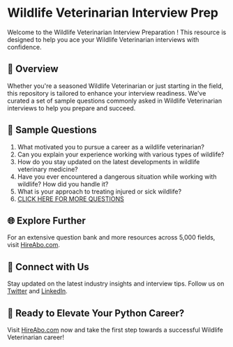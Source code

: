 # Wildlife Veterinarian Interview Prep

Welcome to the Wildlife Veterinarian Interview Preparation ! This resource is designed to help you ace your Wildlife Veterinarian interviews with confidence.

## 🚀 Overview

Whether you're a seasoned Wildlife Veterinarian or just starting in the field, this repository is tailored to enhance your interview readiness. We've curated a set of sample questions commonly asked in Wildlife Veterinarian interviews to help you prepare and succeed.

## 📝 Sample Questions

1. What motivated you to pursue a career as a wildlife veterinarian?
2. Can you explain your experience working with various types of wildlife?
3. How do you stay updated on the latest developments in wildlife veterinary medicine?
4. Have you ever encountered a dangerous situation while working with wildlife? How did you handle it?
5. What is your approach to treating injured or sick wildlife?
6. [CLICK HERE FOR MORE QUESTIONS](https://hireabo.com/job/24_0_9/Wildlife%20Veterinarian)

## 🌐 Explore Further

For an extensive question bank and more resources across 5,000 fields, visit [HireAbo.com](https://www.hireabo.com).

## 📱 Connect with Us

Stay updated on the latest industry insights and interview tips. Follow us on [Twitter](https://twitter.com/hireabo) and [LinkedIn](https://www.linkedin.com/in/hire-abo-3609972a8/).

## 🚀 Ready to Elevate Your Python Career?

Visit [HireAbo.com](https://www.hireabo.com) now and take the first step towards a successful Wildlife Veterinarian career!